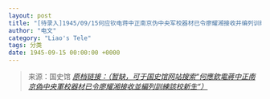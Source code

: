```yaml
---
layout: post
title: "[待录入]1945/09/15何应钦电蒋中正南京伪中央军校器材已令廖耀湘接收并编列训练该校新生"
author: "电文"
category: "Liao's Tele"
tags: 分类
date: 1945-09-15 00:00:00 +0000
---
```

> 来源：国史馆 [*原档链接：（暂缺，可于国史馆网站搜索“何應欽電蔣中正南京偽中央軍校器材已令廖耀湘接收並編列訓練該校新生“）*]()
